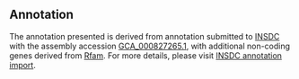 

Annotation
----------

The annotation presented is derived from annotation submitted to
[INSDC](http://www.insdc.org) with the assembly accession
[GCA\_000827265.1](http://www.ebi.ac.uk/ena/data/view/GCA_000827265.1),
with additional non-coding genes derived from
[Rfam](http://rfam.xfam.org/). For more details, please visit [INSDC
annotation
import](http://ensemblgenomes.org/info/data/insdc_annotation).
